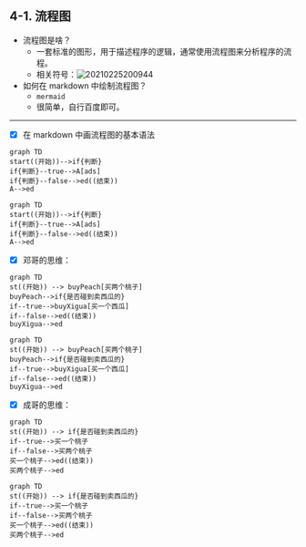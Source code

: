 ## 4-1. 流程图

- 流程图是啥？
  - 一套标准的图形，用于描述程序的逻辑，通常使用流程图来分析程序的流程。
  - 相关符号：![20210225200944](https://cdn.jsdelivr.net/gh/123taojiale/dahuyou_picture@main/blogs/20210225200944.png)
- 如何在 markdown 中绘制流程图？
  - `mermaid`
  - 很简单，自行百度即可。

---

- [x] 在 markdown 中画流程图的基本语法

```
graph TD
start((开始))-->if{判断}
if{判断}--true-->A[ads]
if{判断}--false-->ed((结束))
A-->ed
```

```mermaid
graph TD
start((开始))-->if{判断}
if{判断}--true-->A[ads]
if{判断}--false-->ed((结束))
A-->ed
```

- [x] 邓哥的思维：

```
graph TD
st((开始)) --> buyPeach[买两个桃子]
buyPeach-->if{是否碰到卖西瓜的}
if--true-->buyXigua[买一个西瓜]
if--false-->ed((结束))
buyXigua-->ed
```

```mermaid
graph TD
st((开始)) --> buyPeach[买两个桃子]
buyPeach-->if{是否碰到卖西瓜的}
if--true-->buyXigua[买一个西瓜]
if--false-->ed((结束))
buyXigua-->ed
```

<!-- ![20210225202008](https://cdn.jsdelivr.net/gh/123taojiale/dahuyou_picture@main/blogs/20210225202008.png) -->

- [x] 成哥的思维：

```
graph TD
st((开始)) --> if{是否碰到卖西瓜的}
if--true-->买一个桃子
if--false-->买两个桃子
买一个桃子-->ed((结束))
买两个桃子-->ed
```

```mermaid
graph TD
st((开始)) --> if{是否碰到卖西瓜的}
if--true-->买一个桃子
if--false-->买两个桃子
买一个桃子-->ed((结束))
买两个桃子-->ed
```

<!-- ![20210225202230](https://cdn.jsdelivr.net/gh/123taojiale/dahuyou_picture@main/blogs/20210225202230.png) -->

